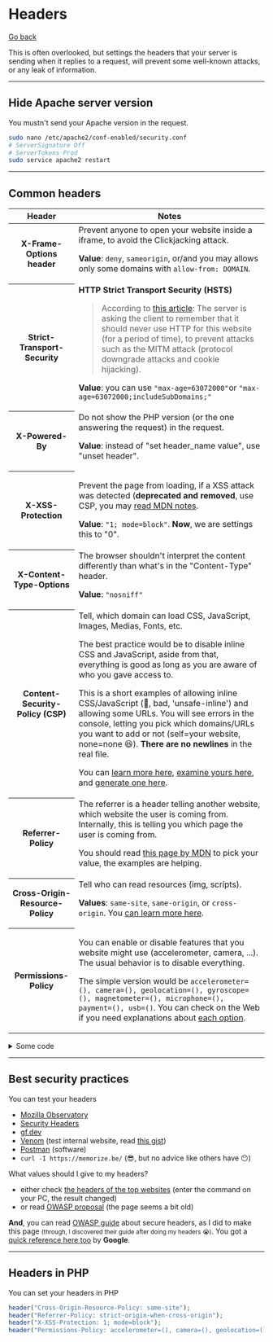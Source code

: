# Headers

[Go back](../index.md#security)

This is often overlooked, but settings the headers that your server is sending when it replies to a request, will prevent some well-known attacks, or any leak of information.

<hr class="sl">

## Hide Apache server version

You mustn't send your Apache version in the request.

```bash
sudo nano /etc/apache2/conf-enabled/security.conf
# ServerSignature Off
# ServerTokens Prod
sudo service apache2 restart
```

<hr class="sr">

## Common headers

<table class="table table-bordered table-striped border-dark">
<thead><tr><th>Header</th><th>Notes</th></tr></thead>
<tbody>
<tr>
<th scope="row">X-Frame-Options header</th>
<td>Prevent anyone to open your website inside a iframe, to avoid the Clickjacking attack.

**Value**: `deny`, `sameorigin`, or/and you may allows only some domains with `allow-from: DOMAIN`.
</td>
</tr>
<tr>
<th scope="row">Strict-Transport-Security</th>
<td>
<b>HTTP Strict Transport Security (HSTS)</b>

> According to [this article](https://raymii.org/s/tutorials/HTTP_Strict_Transport_Security_for_Apache_NGINX_and_Lighttpd.html): The server is asking the client to remember that it should never use HTTP for this website (for a period of time), to prevent attacks such as the MITM attack (protocol downgrade attacks and cookie hijacking).

**Value**: you can use `"max-age=63072000"`or `"max-age=63072000;includeSubDomains;"`
</td>
</tr>
<tr>
<th scope="row">X-Powered-By</th>
<td>Do not show the PHP version (or the one answering the request) in the request.

**Value**: instead of "set header_name value", use "unset header".
</td>
</tr>
<tr>
<th scope="row">X-XSS-Protection</th>
<td>

Prevent the page from loading, if a XSS attack was detected (**deprecated and removed**, use CSP, you may [read MDN notes](https://developer.mozilla.org/en-US/docs/Web/HTTP/Headers/X-XSS-Protection).

**Value**: `"1; mode=block"`. **Now**, we are settings this to "0".
</td>
</tr>
<tr>
<th scope="row">X-Content-Type-Options</th>
<td>The browser shouldn't interpret the content differently than what's in the "Content-Type" header.

**Value**: `"nosniff"`
</td>
</tr>
<tr>
<th scope="row">Content-Security-Policy (CSP)</th>
<td>Tell, which domain can load CSS, JavaScript, Images, Medias, Fonts, etc.

The best practice would be to disable inline CSS and JavaScript, aside from that, everything is good as long as you are aware of who you gave access to.

This is a short examples of allowing inline CSS/JavaScript (🤮, bad, 'unsafe-inline') and allowing some URLs. You will see errors in the console, letting you pick which domains/URLs you want to add or not (self=your website, none=none 😆). **There are no newlines** in the real file.

You can [learn more here](https://infosec.mozilla.org/guidelines/web_security#content-security-policy), [examine yours here](https://csp-evaluator.withgoogle.com/?csp=https://duckduckgo.com), and [generate one here](https://addons.mozilla.org/en-US/firefox/addon/laboratory-by-mozilla/).

</td>
</tr>
<tr>
<th scope="row">Referrer-Policy</th>
<td>The referrer is a header telling another website, which website the user is coming from. Internally, this is telling you which page the user is coming from.

You should read [this page by MDN](https://developer.mozilla.org/en-US/docs/Web/HTTP/Headers/Referrer-Policy#examples) to pick your value, the examples are helping.
</td>
</tr>
<tr>
<th scope="row">Cross-Origin-Resource-Policy</th>
<td>Tell who can read resources (img, scripts).

<b>Values</b>: `same-site`, `same-origin`, or `cross-origin`. You [can learn more here](https://resourcepolicy.fyi/).
</td>
</tr>
<tr>
<th scope="row">Permissions-Policy</th>
<td>

You can enable or disable features that you website might use (accelerometer, camera, ...). The usual behavior is to disable everything.

The simple version would be `accelerometer=(), camera=(), geolocation=(), gyroscope=(), magnetometer=(), microphone=(), payment=(), usb=()`. You can check on the Web if you need explanations about [each option](https://developer.mozilla.org/en-US/docs/Web/HTTP/Headers/Feature-Policy#directives).
</td>
</tr>
</tbody>
</table>

<details class="details-e">
<summary>Some code</summary>

```apacheconf
<VirtualHost *:443>
    # ...
    Header always set Strict-Transport-Security "max-age=63072000"
    Header always unset X-Powered-By
    Header always set X-Frame-Options "deny"
    # set to 0
    # Header always set X-XSS-Protection "1; mode=block"
    Header always set X-XSS-Protection "0"
    Header always set X-Content-Type-Options "nosniff"

    # DO NOT FORGET TO SET Content-Security-Policy (CSP)
    # you must adapt this (add the host that your website can use)
    # here is some code, but don't use this code, make yours
    Header always set Content-Security-Policy "default-src 'none';script-src 'self';style-src 'self';img-src 'self' some_domain_here;"

    Header always set Referrer-Policy "strict-origin-when-cross-origin"
    Header always set Cross-Origin-Resource-Policy "same-site"
    Header always set Permissions-Policy "accelerometer=(),autoplay=(),camera=(),display-capture=(),document-domain=(),encrypted-media=(),fullscreen=(),geolocation=(),gyroscope=(),magnetometer=(),microphone=(),midi=(),payment=(),picture-in-picture=(),publickey-credentials-get=(),screen-wake-lock=(),sync-xhr=(self),usb=(),web-share=(),xr-spatial-tracking=()"
</VirtualHost>
```
</details>

<hr class="sl">

## Best security practices

You can test your headers

* [Mozilla Observatory](https://observatory.mozilla.org/)
* [Security Headers](https://securityheaders.com/)
* [gf.dev](https://gf.dev/secure-headers-test)
* [Venom](https://github.com/ovh/venom) (test internal website, read [this gist](https://gist.github.com/righettod/f63548ebd96bed82269dcc3dfea27056#gistcomment-3630811))
* [Postman](https://www.postman.com/) (software)
* `curl -I https://memorize.be/` (😎, but no advice like others have 😶)

What values should I give to my headers?

* either check [the headers of the top websites](https://owasp.org/www-project-secure-headers/#div-top) (enter the command on your PC, the result changed)
* or read [OWASP proposal](https://owasp.org/www-project-secure-headers/#div-bestpractices) (the page seems a bit old)

**And**, you can read [OWASP guide](https://owasp.org/www-project-secure-headers/) about secure headers, as I did to make this page <small>(through, I discovered their guide after doing my headers 😭)</small>. You got a [quick reference here too](https://web.dev/security-headers/) by **Google**.

<hr class="sr">

## Headers in PHP

You can set your headers in PHP

```php
header("Cross-Origin-Resource-Policy: same-site");
header("Referrer-Policy: strict-origin-when-cross-origin");
header("X-XSS-Protection: 1; mode=block");
header("Permissions-Policy: accelerometer=(), camera=(), geolocation=(), gyroscope=(), magnetometer=(), microphone=(), payment=(), usb=()");
```